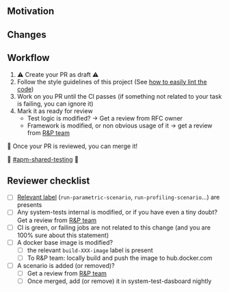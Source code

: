## Motivation

<!-- What inspired you to submit this pull request? -->

## Changes

<!-- A brief description of the change being made with this pull request. -->

## Workflow


1. ⚠️ Create your PR as draft ⚠️
2. Follow the style guidelines of this project (See [how to easily lint the code](https://github.com/DataDog/system-tests/blob/main/docs/edit/lint.md))
3. Work on you PR until the CI passes (if something not related to your task is failing, you can ignore it)
4. Mark it as ready for review
    * Test logic is modified? -> Get a review from RFC owner
    * Framework is modified, or non obvious usage of it -> get a review from [R&P team](https://dd.enterprise.slack.com/archives/C025TJ4RZ8X)

:rocket: Once your PR is reviewed, you can merge it!

🛟 [#apm-shared-testing](https://dd.enterprise.slack.com/archives/C025TJ4RZ8X) 🛟

## Reviewer checklist

* [ ] [Relevant label](https://github.com/DataDog/system-tests/blob/main/docs/CI/labels.md) (`run-parametric-scenario`, `run-profiling-scenario`...) are presents
* [ ] Any system-tests internal is modified, or if you have even a tiny doubt? Get a review from [R&P team](https://dd.enterprise.slack.com/archives/C025TJ4RZ8X)
* [ ] CI is green, or failing jobs are not related to this change (and you are 100% sure about this statement)
* [ ] A docker base image is modified?
    * [ ] the relevant `build-XXX-image` label is present
    * [ ] To R&P team: locally build and push the image to hub.docker.com 
* [ ] A scenario is added (or removed)?
    * [ ] Get a review from [R&P team](https://dd.enterprise.slack.com/archives/C025TJ4RZ8X)
    * [ ] Once merged, add (or remove) it in system-test-dasboard nightly
